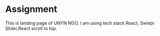 # Assignment

This is landing page of  UNYN NGO.
I am using tech stack React, Swiepr Slider,React scroll to top. 